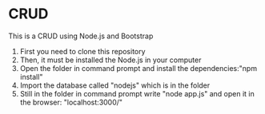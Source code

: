 # CRUD
This is a CRUD using Node.js and Bootstrap

1. First you need to clone this repository
2. Then, it must be installed the Node.js in your computer
3. Open the folder in command prompt and install the dependencies:"npm install"
4. Import the database called "nodejs" which is in the folder
5. Still in the folder in command prompt write "node app.js" and open it in the browser: "localhost:3000/"


